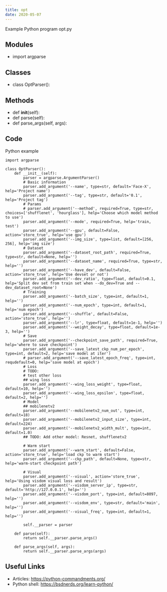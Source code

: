 ```yaml
---
title: opt
date: 2020-05-07
---
```

Example Python program opt.py

## Modules

* import argparse

## Classes

* class OptParser():

## Methods

* def __init__(self):
* def parse(self):
* def parse_args(self, args):

## Code

Python example

    import argparse
    
    class OptParser():
        def __init__(self):
            parser = argparse.ArgumentParser()
            # Basic information
            parser.add_argument('--name', type=str, default='Face-X', help='Project name')
            parser.add_argument('--tag', type=str, default='0.1', help='Project tag')
            # Params
            # parser.add_argument('--method', required=True, type=str, choices=['shufflenet', 'hourglass'], help='Choose which model method to use')
            parser.add_argument('--mode', required=True, help='train, test')
            parser.add_argument('--gpu', default=False, action='store_true', help='use gpu')
            parser.add_argument('--img_size', type=list, default=[256, 256], help='img size')
            # Dataset
            parser.add_argument('--dataset_root_path', required=True, type=str, default=None, help='')
            parser.add_argument('--dataset_name', required=True, type=str, help='')
            parser.add_argument('--have_dev', default=False, action='store_true', help='Use devset or not')
            parser.add_argument('--dev_ratio', type=float, default=0.1, help='Split dev set from train set when --do_dev=True and --dev_dataset_root=None')
            # Training
            parser.add_argument('--batch_size', type=int, default=1, help='')
            parser.add_argument('--num_epoch', type=int, default=1, help='num epoch')
            parser.add_argument('--shuffle', default=False, action='store_true', help='')
            parser.add_argument('--lr', type=float, default=1e-1, help='')
            parser.add_argument('--weight_decay', type=float, default=1e-3, help='')
            # Save
            parser.add_argument('--checkpoint_save_path', required=True, help='where to save checkpoint')
            parser.add_argument('--save_latest_ckp_num_per_epoch', type=int, default=2, help='save model at iter')
            # parser.add_argument('--save_latest_epoch_freq', type=int, requdefault=0, help='save model at epoch')
            # Loss
            # TODO:
            # test other loss
            ## wing loss
            parser.add_argument('--wing_loss_weight', type=float, default=10, help='')
            parser.add_argument('--wing_loss_epsilon', type=float, default=2, help='')
            # Model
            ## mobilenetv2
            parser.add_argument('--mobilenetv2_num_out', type=int, default=18)
            parser.add_argument('--mobilenetv2_input_size', type=int, default=224)
            parser.add_argument('--mobilenetv2_width_mult', type=int, default=1.0)
            ## TODO: Add other model: Resnet, shufflenetv2
    
            # Warm start
            parser.add_argument('--warm_start', default=False, action='store_true', help='load ckp to warm start')
            parser.add_argument('--ckp_path', default=None, type=str, help='warm-start checkpoint path')
    
            # Visual
            parser.add_argument('--visual', action='store_true', help='Using visdom visual loss and result')
            parser.add_argument('--visdom_server_ip', type=str, default='http://127.0.0.1', help='')
            parser.add_argument('--visdom_port', type=int, default=8097, help='')
            parser.add_argument('--visdom_env', type=str, default='main', help='')
            parser.add_argument('--visual_freq', type=int, default=1, help='')
    
            self.__parser = parser
        
        def parse(self):
            return self.__parser.parse_args()
    
        def parse_args(self, args):
            return self.__parser.parse_args(args)
    

## Useful Links

- Articles: https://python-commandments.org/
- Python shell: https://bsdnerds.org/learn-python/
